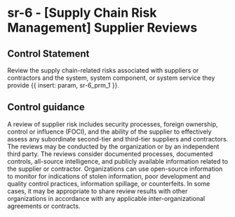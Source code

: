 # sr-6 - \[Supply Chain Risk Management\] Supplier Reviews

## Control Statement

Review the supply chain-related risks associated with suppliers or contractors and the system, system component, or system service they provide {{ insert: param, sr-6_prm_1 }}.

## Control guidance

A review of supplier risk includes security processes, foreign ownership, control or influence (FOCI), and the ability of the supplier to effectively assess any subordinate second-tier and third-tier suppliers and contractors. The reviews may be conducted by the organization or by an independent third party. The reviews consider documented processes, documented controls, all-source intelligence, and publicly available information related to the supplier or contractor. Organizations can use open-source information to monitor for indications of stolen information, poor development and quality control practices, information spillage, or counterfeits. In some cases, it may be appropriate to share review results with other organizations in accordance with any applicable inter-organizational agreements or contracts.
